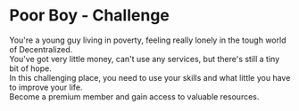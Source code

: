 # Poor Boy - Challenge

You're a young guy living in poverty, feeling really lonely in the tough world of Decentralized.<br/> 
You've got very little money, can't use any services, but there's still a tiny bit of hope.<br/>
In this challenging place, you need to use your skills and what little you have to improve your life.<br/>
Become a premium member and gain access to valuable resources.